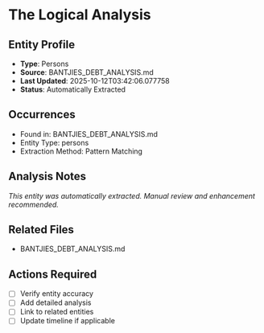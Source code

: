 # The Logical Analysis

## Entity Profile
- **Type**: Persons
- **Source**: BANTJIES_DEBT_ANALYSIS.md
- **Last Updated**: 2025-10-12T03:42:06.077758
- **Status**: Automatically Extracted

## Occurrences
- Found in: BANTJIES_DEBT_ANALYSIS.md
- Entity Type: persons
- Extraction Method: Pattern Matching

## Analysis Notes
*This entity was automatically extracted. Manual review and enhancement recommended.*

## Related Files
- BANTJIES_DEBT_ANALYSIS.md

## Actions Required
- [ ] Verify entity accuracy
- [ ] Add detailed analysis
- [ ] Link to related entities
- [ ] Update timeline if applicable

